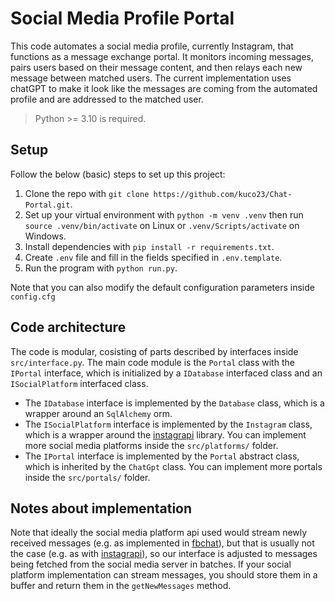 # Social Media Profile Portal

This code automates a social media profile, currently Instagram, that functions as a message exchange portal. It monitors incoming messages, pairs users based on their message content, and then relays each new message between matched users. The current implementation uses chatGPT to make it look like the messages are coming from the automated profile and are addressed to the matched user.

> Python >= 3.10 is required.

## Setup

Follow the below (basic) steps to set up this project:

1. Clone the repo with `git clone https://github.com/kuco23/Chat-Portal.git`.
1. Set up your virtual environment with `python -m venv .venv` then run `source .venv/bin/activate` on Linux or `.venv/Scripts/activate` on Windows.
1. Install dependencies with `pip install -r requirements.txt`.
1. Create `.env` file and fill in the fields specified in `.env.template`.
1. Run the program with `python run.py`.

Note that you can also modify the default configuration parameters inside `config.cfg`

## Code architecture

The code is modular, cosisting of parts described by interfaces inside `src/interface.py`. The main code module is the `Portal` class with the `IPortal` interface, which is initialized by a `IDatabase` interfaced class and an `ISocialPlatform` interfaced class.

- The `IDatabase` interface is implemented by the `Database` class, which is a wrapper around an `SqlAlchemy` orm.
- The `ISocialPlatform` interface is implemented by the `Instagram` class, which is a wrapper around the [instagrapi](https://github.com/subzeroid/instagrapi) library. You can implement more social media platforms inside the `src/platforms/` folder.
- The `IPortal` interface is implemented by the `Portal` abstract class, which is inherited by the `ChatGpt` class. You can implement more portals inside the `src/portals/` folder.

## Notes about implementation

Note that ideally the social media platform api used would stream newly received messages (e.g. as implemented in [fbchat](https://github.com/fbchat-dev/fbchat)), but that is usually not the case (e.g. as with [instagrapi](https://github.com/subzeroid/instagrapi)), so our interface is adjusted to messages being fetched from the social media server in batches. If your social platform implementation can stream messages, you should store them in a buffer and return them in the `getNewMessages` method.